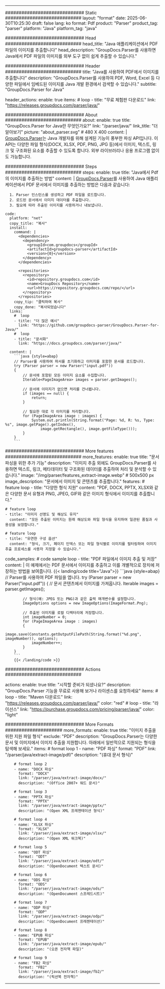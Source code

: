 


---
############################# Static ############################
layout: "format"
date:  2025-06-30T10:25:30
draft: false
lang: ko
format: Pdf
product: "Parser"
product_tag: "parser"
platform: "Java"
platform_tag: "java"

############################# Head ############################
head_title: "Java 애플리케이션에서 PDF 파일의 이미지를 추출합니다"
head_description: "GroupDocs.Parser를 사용하면 Java에서 PDF 파일의 이미지를 외부 도구 없이 쉽게 추출할 수 있습니다."

############################# Header ############################
title: "Java를 사용하여 PDF에서 이미지를 추출합니다" 
description: "GroupDocs.Parser를 사용하여 PDF, Word, Excel 등 다양한 파일에서 임베드된 이미지를 Java 개발 환경에서 검색할 수 있습니다."
subtitle: "GroupDocs.Parser for Java" 

header_actions:
  enable: true
  items:
    #  loop
    - title: "무료 체험판 다운로드"
      link: "https://releases.groupdocs.com/parser/java/"
      
############################# About ############################
about:
    enable: true
    title: "GroupDocs.Parser for Java란 무엇인가요?"
    link: "/parser/java/"
    link_title: "더 알아보기"
    picture: "about_parser.svg" # 480 X 400
    content: |
       [GroupDocs.Parser](/parser/java/)는 Java 개발자를 위해 설계된 기능이 풍부한 파싱 API입니다. 이 API는 다양한 파일 형식(DOCX, XLSX, PDF, PNG, JPG 등)에서 이미지, 텍스트, 링크 및 구조화된 요소를 추출할 수 있도록 합니다. 외부 라이브러리나 응용 프로그램 없이도 가능합니다.

############################# Steps ############################
steps:
    enable: true
    title: "Java에서 Pdf의 이미지를 추출하는 방법"
    content: |
      [GroupDocs.Parser](/parser/java/)를 사용하여 Java 애플리케이션에서 PDF 문서에서 이미지를 추출하는 방법은 다음과 같습니다:
      
      1. Parser 인스턴스를 생성하고 PDF 파일을 로드합니다.
      2. 로드된 문서에서 이미지 데이터를 추출합니다.
      3. 필요에 따라 추출된 이미지를 사용하거나 내보냅니다.
   
    code:
      platform: "net"
      copy_title: "복사"
      install:
        command: |
          <dependencies>
            <dependency>
              <groupId>com.groupdocs</groupId>
              <artifactId>groupdocs-parser</artifactId>
              <version>{0}</version>
            </dependency>
          </dependencies>

          <repositories>
            <repository>
              <id>repository.groupdocs.com</id>
              <name>GroupDocs Repository</name>
              <url>https://repository.groupdocs.com/repo/</url>
            </repository>
          </repositories>
        copy_tip: "클릭하여 복사"
        copy_done: "복사되었습니다"
      links:
        #  loop
        - title: "더 많은 예시"
          link: "https://github.com/groupdocs-parser/GroupDocs.Parser-for-Java/"
        #  loop
        - title: "문서화"
          link: "https://docs.groupdocs.com/parser/java/"
          
      content: |
        ```java {style=abap}
        // Parser를 사용하여 파서를 초기화하고 이미지를 포함한 문서를 로드합니다.
        try (Parser parser = new Parser("input.pdf"))
        {
            // 문서에 포함된 모든 이미지 요소를 수집합니다.
            Iterable<PageImageArea> images = parser.getImages();

            // 문서에 이미지가 없으면 처리를 건너뜁니다.
            if (images == null) {
                return;
            }

            // 필요한 대로 각 이미지를 처리합니다.
            for (PageImageArea image : images) {
                System.out.println(String.format("Page: %d, R: %s, Type: %s", image.getPage().getIndex(), 
                    image.getRectangle(), image.getFileType()));
            }
        }
        ```            

############################# More features ############################
more_features:
  enable: true
  title: "문서 파싱을 위한 추가 기능"
  description: "이미지 추출 외에도 GroupDocs.Parser를 사용하면 텍스트, 링크, 메타데이터 및 구조화된 데이터를 추출하여 처리 및 분석할 수 있습니다."
  image: "/img/parser/features_extract-image.webp" # 500x500 px
  image_description: "문서에서 이미지 및 콘텐츠를 추출합니다."
  features:
    # feature loop
    - title: "다양한 형식 지원"
      content: "PDF, DOCX, PPTX, XLSX와 같은 다양한 문서 유형과 PNG, JPEG, GIF와 같은 이미지 형식에서 이미지를 추출합니다."

    # feature loop
    - title: "이미지 선명도 및 해상도 유지"
      content: "모든 추출된 이미지는 원래 해상도와 파일 형식을 유지하여 일관된 품질과 사용성을 보장합니다."

    # feature loop
    - title: "유연한 구성 옵션"
      content: "형식, 크기, 페이지 인덱스 또는 파일 형식별로 이미지를 필터링하여 이미지 추출 프로세스를 사용자 지정할 수 있습니다."
      
  code_samples:
    # code sample loop
    - title: "PDF 파일에서 이미지 추출 및 저장"
      content: |
        이 예제에서는 PDF 문서에서 이미지를 추출하고 이를 개별적으로 장치에 저장하는 방법을 보여줍니다.
        {{< landing/code title="Java">}}
        ```java {style=abap}
        //  Parser를 사용하여 PDF 파일을 엽니다.
        try (Parser parser = new Parser("input.pdf"))
        {
            // 문서 콘텐츠에서 이미지를 가져옵니다.
            Iterable<PageImageArea> images = parser.getImages();

            // 형식(예: JPEG 또는 PNG)과 같은 출력 매개변수를 설정합니다.
            ImageOptions options = new ImageOptions(ImageFormat.Png);

            // 추출된 이미지를 로컬 디렉터리에 저장합니다.
            int imageNumber = 0;
            for (PageImageArea image : images)
            {
                image.save(Constants.getOutputFilePath(String.format("%d.png", imageNumber)), options);
                imageNumber++;
            }
        }
        ```
        {{< /landing/code >}}


############################# Actions ############################

actions:
  enable: true
  title: "시작할 준비가 되셨나요?"
  description: "GroupDocs.Parser 기능을 무료로 사용해 보거나 라이센스를 요청하세요"
  items:
    #  loop
    - title: "Maven 다운로드"
      link: "https://releases.groupdocs.com/parser/java/"
      color: "red"
        #  loop
    - title: "라이선스"
      link: "https://purchase.groupdocs.com/pricing/parser/java/"
      color: "light"


############################# More Formats #####################
more_formats:
    enable: true
    title: "이미지 추출을 위한 지원 파일 형식"
    exclude: "PDF"
    description: "GroupDocs.Parser는 다양한 문서 및 이미지에서 이미지 추출을 지원합니다. 아래에서 일반적으로 지원되는 형식을 탐색해 보세요."
    items: 
        # format loop 1
        - name: "PDF 파싱"
          format: "PDF"
          link: "/parser/java/extract-image/pdf/"
          description: "(휴대 문서 형식)"
          
        # format loop 2
        - name: "DOCX 파싱"
          format: "DOCX"
          link: "/parser/java/extract-image/docx/"
          description: "(Office 2007+ 워드 문서)"
          
        # format loop 3
        - name: "PPTX 파싱"
          format: "PPTX"
          link: "/parser/java/extract-image/pptx/"
          description: "(Open XML 프레젠테이션 형식)"
          
        # format loop 4
        - name: "XLSX 파싱"
          format: "XLSX"
          link: "/parser/java/extract-image/xlsx/"
          description: "(Open XML 워크북)"
          
        # format loop 5
        - name: "ODT 파싱"
          format: "ODT"
          link: "/parser/java/extract-image/odt/"
          description: "(OpenDocument 텍스트 문서)"
          
        # format loop 6
        - name: "ODS 파싱"
          format: "ODS"
          link: "/parser/java/extract-image/ods/"
          description: "(OpenDocument 스프레드시트)"
          
        # format loop 7
        - name: "ODP 파싱"
          format: "ODP"
          link: "/parser/java/extract-image/odp/"
          description: "(OpenDocument 프레젠테이션)"
          
        # format loop 8
        - name: "EPUB 파싱"
          format: "EPUB"
          link: "/parser/java/extract-image/epub/"
          description: "(오픈 전자책 파일)"
          
        # format loop 9
        - name: "FB2 파싱"
          format: "FB2"
          link: "/parser/java/extract-image/fb2/"
          description: "(픽션북 전자책)"
         
          

---
